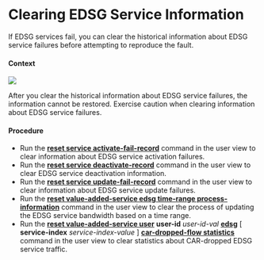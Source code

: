 Clearing EDSG Service Information
=================================

If EDSG services fail, you can clear the historical information about EDSG service failures before attempting to reproduce the fault.

#### Context

![](../../../../public_sys-resources/notice_3.0-en-us.png) 

After you clear the historical information about EDSG service failures, the information cannot be restored. Exercise caution when clearing information about EDSG service failures.



#### Procedure

* Run the [**reset service activate-fail-record**](cmdqueryname=reset+service+activate-fail-record) command in the user view to clear information about EDSG service activation failures.
* Run the [**reset service deactivate-record**](cmdqueryname=reset+service+deactivate-record) command in the user view to clear EDSG service deactivation information.
* Run the [**reset service update-fail-record**](cmdqueryname=reset+service+update-fail-record) command in the user view to clear information about EDSG service update failures.
* Run the [**reset value-added-service edsg time-range process-information**](cmdqueryname=reset+value-added-service+edsg+time-range+process-information) command in the user view to clear the process of updating the EDSG service bandwidth based on a time range.
* Run the [**reset value-added-service user**](cmdqueryname=reset+value-added-service+user) **user-id** *user-id-val* [**edsg**](cmdqueryname=edsg) [ **service-index** *service-index-value* ] [**car-dropped-flow statistics**](cmdqueryname=car-dropped-flow+statistics) command in the user view to clear statistics about CAR-dropped EDSG service traffic.